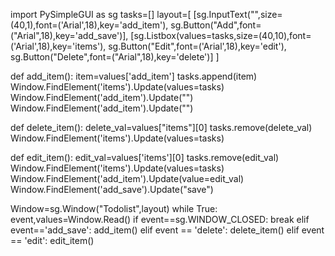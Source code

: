 import PySimpleGUI as sg
tasks=[]
layout=[
    [sg.InputText("",size=(40,1),font=('Arial',18),key='add_item'),
     sg.Button("Add",font=("Arial",18),key='add_save')],
    [sg.Listbox(values=tasks,size=(40,10),font=('Arial',18),key='items'),
     sg.Button("Edit",font=('Arial',18),key='edit'),
     sg.Button("Delete",font=("Arial",18),key='delete')]
]


def add_item():
    item=values['add_item']
    tasks.append(item)
    Window.FindElement('items').Update(values=tasks)
    Window.FindElement('add_item').Update("")
    Window.FindElement('add_item').Update("")


def delete_item():
    delete_val=values["items"][0]
    tasks.remove(delete_val)
    Window.FindElement('items').Update(values=tasks)


def edit_item():
    edit_val=values['items'][0]
    tasks.remove(edit_val)
    Window.FindElement('items').Update(values=tasks)
    Window.FindElement('add_item').Update(value=edit_val)
    Window.FindElement('add_save').Update("save")


Window=sg.Window("Todolist",layout)
while True:
   event,values=Window.Read()
   if event==sg.WINDOW_CLOSED:
       break
   elif event=='add_save':
       add_item()
   elif event == 'delete':
       delete_item()
   elif event == 'edit':
        edit_item()


